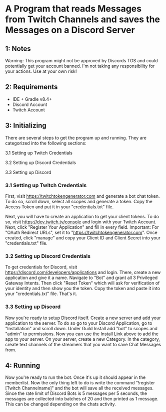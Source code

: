 # A Program that reads Messages from Twitch Channels and saves the Messages on a Discord Server


## 1: Notes

Warning: This program might not be approved by Discords TOS and could potentially get your account banned. I'm not taking any responsibility for your actions. Use at your own risk!



## 2: Requirements

- IDE + Gradle v8.4+
- Discord Account
- Twitch Account


## 3: Initializing

There are several steps to get the program up and running. They are categorized into the following sections:

3.1 Setting up Twitch Credentials


3.2 Setting up Discord Credentials


3.3 Setting up Discord


### 3.1 Setting up Twitch Credentials

First, visit https://twitchtokengenerator.com and generate a bot chat token. To do so, scroll down, select all scopes and generate a token. Copy the Access Token and put it in your 
"credentials.txt" file.


Next, you will have to create an application to get your client tokens. To do so, visit https://dev.twitch.tv/console and login with your Twitch Account. Next, click 
"Register Your Application" and fill in every field. Important: For "OAuth Redirect URLs", set it to "https://twitchtokengenerator.com". Once created, click "manage" and 
copy your Client ID and Client Secret into your "credentials.txt" file.


### 3.2 Setting up Discord Credentials

To get credentials for Discord, visit https://discord.com/developers/applications and login. There, create a new application and give it a name. Navigate to "Bot" and grant all 3 
Privileged Gateway Intents. Then click "Reset Token" which will ask for verification of your identity and then show you the token. Copy the token and paste it into your 
"credentials.txt" file. That's it.


### 3.3 Setting up Discord

Now you're ready to setup Discord  itself. Create a new server and add your application to the server. To do so go to your Discord Application, go to "Installation" and scroll down.
Under Guild Install add "bot" to scopes and "admin" to permissions. Now you can use the Install Link above to add the app to your server. On your server, create a new Category. 
In the category, create text channels of the streamers that you want to save Chat Messages from.



## 4: Running

Now you're ready to run the bot. Once it's up it should appear in the memberlist. Now the only thing left to do is write the command "!register [Twitch Channelname]" and the bot will
save all the received messages. Since the rate limit of Discord Bots is 5 messages per 5 seconds, the messages are collected into batches of 20 and then printed as 1 message.
This can be changed depending on the chats activity.
